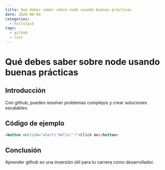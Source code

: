 ```yaml
---
title: Qué debes saber sobre node usando buenas prácticas
date: 2028-08-04
categories:
  - Fullstack
tags:
  - github
  - rust
---
```


# Qué debes saber sobre node usando buenas prácticas

## Introducción

Con github, puedes resolver problemas complejos y crear soluciones escalables.

## Código de ejemplo

```html
<button onclick="alert('Hello!')">Click me</button>
```

## Conclusión

Aprender github es una inversión útil para tu carrera como desarrollador.